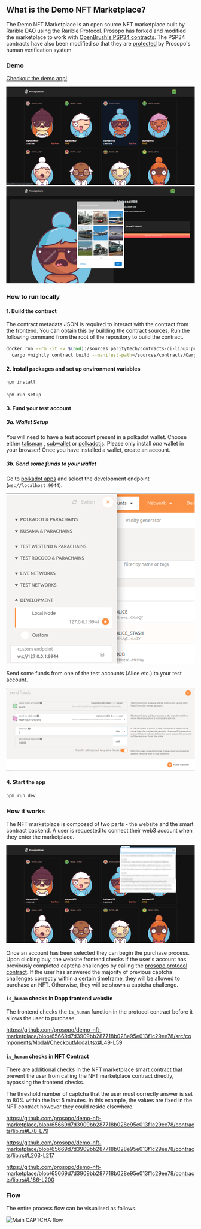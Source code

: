 ## What is the Demo NFT Marketplace?

The Demo NFT Marketplace is an open source NFT marketplace built by Rarible DAO using the Rarible Protocol. Prosopo has
forked and modified the marketplace to work
with [OpenBrush's PSP34 contracts](https://github.com/Supercolony-net/openbrush-contracts/tree/main/examples/psp34). The
PSP34 contracts have also been modified so that they
are [protected](https://github.com/prosopo/demo-nft-marketplace/blob/57fe32a36d2988d3076835fc3ebe3a4dad60efa3/contracts/lib.rs#L209)
by Prosopo's human verification system.

### Demo

[Checkout the demo app!](https://nft.demo.prosopo.io/)

<img alt="Main demo page" src="https://raw.githubusercontent.com/prosopo/demo-nft-marketplace/article/.github/images/screenshot1.png">
<img alt="Product demo page" src="https://raw.githubusercontent.com/prosopo/demo-nft-marketplace/article/.github/images/screenshot2.png">

### How to run locally

#### 1. Build the contract

The contract metadata JSON is required to interact with the contract from the frontend. You can obtain this by building
the contract sources. Run the following command from the root of the repository to build the contract.

```bash
docker run --rm -it -v $(pwd):/sources paritytech/contracts-ci-linux:production \
  cargo +nightly contract build --manifest-path=/sources/contracts/Cargo.toml
```

#### 2. Install packages and set up environment variables

```bash
npm install

npm run setup
```

#### 3. Fund your test account

##### 3a. Wallet Setup

You will need to have a test account present in a polkadot wallet. Choose either
[talisman](https://chrome.google.com/webstore/detail/talisman-polkadot-wallet/fijngjgcjhjmmpcmkeiomlglpeiijkld)
, [subwallet](https://chrome.google.com/webstore/detail/subwallet-polkadot-extens/onhogfjeacnfoofkfgppdlbmlmnplgbn)
or [polkadotjs](https://polkadot.js.org/extension/). Please only install *one* wallet in your browser! Once you have
installed a wallet, create an account.

##### 3b. Send some funds to your wallet

Go to [polkadot apps](https://polkadot.js.org/apps/?rpc=ws%3A%2F%2F127.0.0.1%3A9944#/accounts) and select the
development endpoint (`ws://localhost:9944`).

![Select endpoint](assets/img-endpoint.png)

Send some funds from one of the test accounts (Alice etc.) to your test account.

![Send funds](assets/img-send-funds.png)

#### 4. Start the app

```bash
npm run dev
```

### How it works

The NFT marketplace is composed of two parts - the website and the smart contract backend. A user is requested to
connect their web3 account when they enter the marketplace.

![Selecting an account](https://raw.githubusercontent.com/prosopo/demo-nft-marketplace/article/.github/images/screenshot3.png)

Once an account has been selected they can begin the purchase process. Upon clicking buy, the website frontend checks if
the user's account has previously completed captcha challenges by calling
the [prosopo protocol contract](https://github.com/prosopo/protocol/). If the user has answered the majority of
previous captcha challenges correctly within a certain timeframe, they will be allowed to purchase an NFT. Otherwise,
they will be shown a captcha challenge.

#### `is_human` checks in Dapp frontend website

The frontend checks the `is_human` function in the protocol contract before it allows the user to purchase.

https://github.com/prosopo/demo-nft-marketplace/blob/65669d7d3909bb287718b028e95e013f1c29ee78/src/components/Modal/CheckoutModal.tsx#L49-L59

#### `is_human` checks in NFT Contract

There are additional checks in the NFT marketplace smart contract that prevent the user from calling the NFT marketplace
contract directly, bypassing the frontend checks.

The threshold number of captcha that the user must correctly answer is set to 80% within the last 5 minutes. In this
example, the values are fixed in the NFT contract however they could reside elsewhere.

https://github.com/prosopo/demo-nft-marketplace/blob/65669d7d3909bb287718b028e95e013f1c29ee78/contracts/lib.rs#L78-L79

https://github.com/prosopo/demo-nft-marketplace/blob/65669d7d3909bb287718b028e95e013f1c29ee78/contracts/lib.rs#L203-L217

https://github.com/prosopo/demo-nft-marketplace/blob/65669d7d3909bb287718b028e95e013f1c29ee78/contracts/lib.rs#L186-L200

### Flow

The entire process flow can be visualised as follows.

![Main CAPTCHA flow](https://www.prosopo.io/static/maincaptchaflow.jpg)
